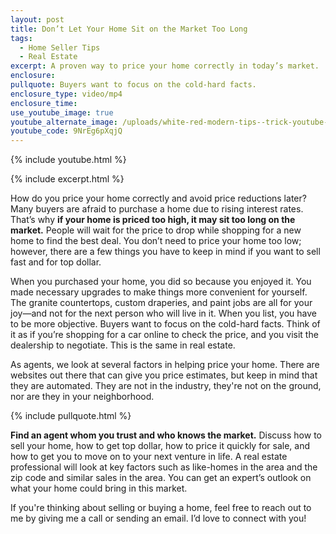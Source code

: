 ```yaml
---
layout: post
title: Don’t Let Your Home Sit on the Market Too Long
tags:
  - Home Seller Tips
  - Real Estate
excerpt: A proven way to price your home correctly in today’s market.
enclosure:
pullquote: Buyers want to focus on the cold-hard facts.
enclosure_type: video/mp4
enclosure_time:
use_youtube_image: true
youtube_alternate_image: /uploads/white-red-modern-tips--trick-youtube-thumbnail.png
youtube_code: 9NrEg6pXqjQ
---
```

{% include youtube.html %}

{% include excerpt.html %}

How do you price your home correctly and avoid price reductions later? Many buyers are afraid to purchase a home due to rising interest rates. That’s why **if your home is priced too high, it may sit too long on the market.** People will wait for the price to drop while shopping for a new home to find the best deal. You don’t need to price your home too low; however, there are a few things you have to keep in mind if you want to sell fast and for top dollar.&nbsp;

When you purchased your home, you did so because you enjoyed it. You made necessary upgrades to make things more convenient for yourself. The granite countertops, custom draperies, and paint jobs are all for your joy—and not for the next person who will live in it. When you list, you have to be more objective. Buyers want to focus on the cold-hard facts. Think of it as if you’re shopping for a car online to check the price, and you visit the dealership to negotiate. This is the same in real estate.&nbsp;

As agents, we look at several factors in helping price your home. There are websites out there that can give you price estimates, but keep in mind that they are automated. They are not in the industry, they're not on the ground, nor are they in your neighborhood.&nbsp;

{% include pullquote.html %}

**Find an agent whom you trust and who knows the market.** Discuss how to sell your home, how to get top dollar, how to price it quickly for sale, and how to get you to move on to your next venture in life. A real estate professional will look at key factors such as like-homes in the area and the zip code and similar sales in the area. You can get an expert’s outlook on what your home could bring in this market.&nbsp;

If you're thinking about selling or buying a home, feel free to reach out to me by giving me a call or sending an email. I’d love to connect with you\!